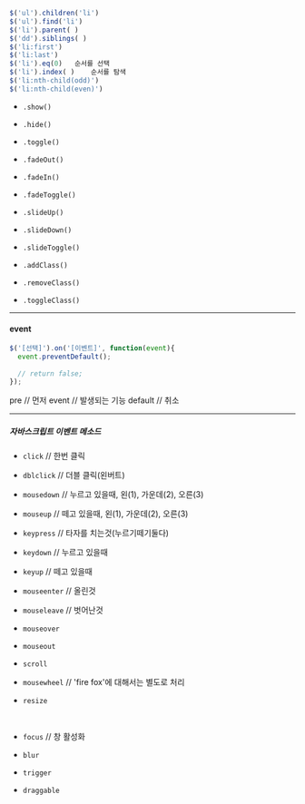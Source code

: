 ```javascript
$('ul').children('li')
$('ul').find('li')
$('li').parent( )
$('dd').siblings( )
$('li:first')
$('li:last')
$('li').eq(0)	순서를 선택
$('li').index( )	순서를 탐색
$('li:nth-child(odd)')
$('li:nth-child(even)')
```

- `.show()`
- `.hide()`
- `.toggle()`


- `.fadeOut()`
- `.fadeIn()`
- `.fadeToggle()`
- `.slideUp()`
- `.slideDown()`
- `.slideToggle()`
- `.addClass()`
- `.removeClass()`
- `.toggleClass()`

---

#### event

```javascript
$('[선택]').on('[이벤트]', function(event){
  event.preventDefault();
  
  // return false;
});
```

  pre	  // 먼저
  event	  // 발생되는 기능
  default   // 취소

---

##### 자바스크립트 이벤트 메소드

- `click`          // 한번 클릭

- `dblclick`    // 더블 클릭(왼버트)

- `mousedown`  // 누르고 있을때, 왼(1), 가운데(2), 오른(3)

- `mouseup`      // 떼고 있을때, 왼(1), 가운데(2), 오른(3)
  ​

- `keypress`    // 타자를 치는것(누르기떼기둘다)

- `keydown`      // 누르고 있을때

- `keyup`          // 떼고 있을때
  ​

- `mouseenter`   // 올린것

- `mouseleave`   // 벗어난것

- `mouseover`

- `mouseout`
  ​

- `scroll`

- `mousewheel`    // 'fire fox'에 대해서는 별도로 처리

- `resize`

  ​

- `focus`           // 창 활성화

- `blur`
  ​

- `trigger`

- `draggable`

